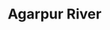 ---
title: "Agarpur River"
title_bn: "আগরপুর নদী"
description: "It emerges from Palardi river at the boundary line of Gauronodi and Muladi upazila of Barisal district and ends at the boundary of Babuganj."
---